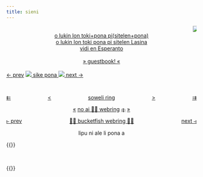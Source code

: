 ```yaml
---
title: sieni
---
```

    
<marquee direction="left" scrollamount=10>
    <img src="/media/sillies/teto.png" alt="teto" class="fatass">
</marquee>

<center>
    <a href="/sp"><span class="sp">o lukin lon toki+pona pi(sitelen+pona)</span></a><br>
    <a href="/tp">o lukin lon toki pona pi sitelen Lasina</a><br>
    <a href="/eo">vidi en Esperanto</a>
</center>
<br>
<center><a class="rainbow" href="https://sijeni.atabook.org/">» guestbook! «</a></center>

</div><br><div class="box">

<div id="sike-pona" style="width: 100%; height: 3rem;">
  <link rel="stylesheet" href="https://sike.pona.la/embed.css"/>
  <span id="left">
    <a href="https://sike.pona.la/jan/soko Sijeni/prev.html" id="prev">← prev</a>
    </span>
  <span id="mid"><a href="https://sike.pona.la">
    <img class="tokipona" src="https://sike.pona.la/assets/tokipona.svg"></img>
    sike pona
    <img class="tokipona" src="https://sike.pona.la/assets/tokipona.svg"></img>
  </a></span>
  <span id="right">
  <a href="https://sike.pona.la/jan/soko Sijeni/next.html" id="next">next →</a>
  </span>
</div>

<p id="soweliring" style="display: flex; justify-content: space-between; width: auto;"><a href="https://thedressedmolerat.github.io/webring?name=soko%20Sijeni&to=skipprevious">⇇</a> <a href="https://thedressedmolerat.github.io/webring?name=soko%20Sijeni&to=previous">&lt;</a> <a href="https://thedressedmolerat.github.io/webring">soweli ring</a> <a href="https://thedressedmolerat.github.io/webring?name=soko%20Sijeni&to=next">&gt;</a> <a href="https://thedressedmolerat.github.io/webring?name=soko%20Sijeni&to=skipnext">⇉</a></p>

<center>
<a href="https://baccyflap.com/noai/?prv&s=nja" target="_top" title="previous">«</a>
<a href="https://baccyflap.com/noai" target="_blank">no ai &#x1f6ab;&#129302; webring</a>
<a style="font-size:60%" href="https://baccyflap.com/noai/?rnd" target="_top" title="random">(&#x1F3B2;)</a>
<a href="https://baccyflap.com/noai/?nxt&s=nja" target="_top" title="next">»</a>
</center>

<p style="display: flex; justify-content: space-between; width: auto;"><a href="https://webring.bucketfish.me/redirect.html?to=prev&name=sieni">⥼ prev</a> <a href="https://webring.bucketfish.me" class="rainbow">🏳️‍🌈 bucketfish webring 🏳️‍🌈</a> <a href="https://webring.bucketfish.me/redirect.html?to=next&name=sieni">next ⥽</a></p>

<center><span class="sp">lipu ni ale li pona a</span></center>

{{<buttons>}}

<br>

{{<john>}}

